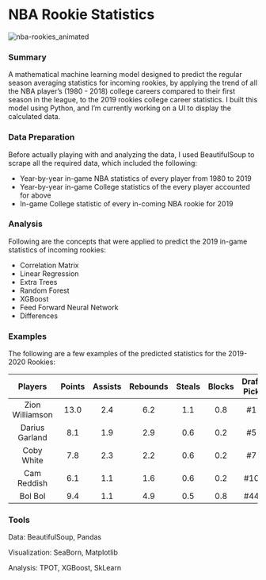# NBA Rookie Statistics

![nba-rookies_animated](https://images.complex.com/complex/images/c_scale,q_auto,w_1920/fl_lossy,pg_1/o54hhvsfb4ahjfxyfx6h/2019-nba-draft-comparisons-lead-image)

### Summary
A mathematical machine learning model designed to predict the regular season averaging statistics for incoming rookies, by applying the trend of all the NBA player’s (1980 - 2018) college careers compared to their first season in the league, to the 2019 rookies college career statistics. I built this model using Python, and I’m currently working on a UI to display the calculated data. 

### Data Preparation 
Before actually playing with and analyzing the data, I used BeautifulSoup to scrape all the required data, which included the following:
- Year-by-year in-game NBA statistics of every player from 1980 to 2019
- Year-by-year in-game College statistics of the every player accounted for above
- In-game College statistic of every in-coming NBA rookie for 2019 

### Analysis
Following are the concepts that were applied to predict the 2019 in-game statistics of incoming rookies: 
- Correlation Matrix
- Linear Regression
- Extra Trees 
- Random Forest
- XGBoost
- Feed Forward Neural Network
- Differences

### Examples
The following are a few examples of the predicted statistics for the 2019-2020 Rookies:

| Players | Points | Assists | Rebounds | Steals | Blocks | Draft Pick |
| :----: | :----: | :----: | :----: | :----: | :----: | :----: |
| Zion Williamson | 13.0 | 2.4 | 6.2 | 1.1 | 0.8 | #1 |
| Darius Garland | 8.1 | 1.9 | 2.9 | 0.6 | 0.2 | #5 |
| Coby White | 7.8 | 2.3 | 2.2 | 0.6 | 0.2 | #7 |
| Cam Reddish | 6.1 | 1.1 | 1.6 | 0.6 | 0.2 | #10 |
| Bol Bol | 9.4 | 1.1 | 4.9 | 0.5 | 0.8 | #44 |


### Tools

Data: BeautifulSoup, Pandas 

Visualization: SeaBorn, Matplotlib

Analysis: TPOT, XGBoost, SkLearn
